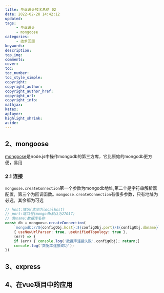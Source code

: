 ```yaml
---
title: 毕业设计技术总结 02
date: 2022-02-28 14:42:12
updated:
tags:
     - 毕业设计
     - mongoose
categories:
     - 技术回顾
keywords:
description:
top_img:
comments:
cover:
toc:
toc_number:
toc_style_simple:
copyright:
copyright_author:
copyright_author_href:
copyright_url:
copyright_info:
mathjax:
katex:
aplayer:
highlight_shrink:
aside:
---
```

## 2、mongoose
[mongoose](https://mongoosejs.com/docs/index.html)是node.js中操作mongodb的第三方库，它比原始的mongodb更方便，易用
### 2.1 连接
`mongoose.createConnection`第一个参数为mongodb地址,第二个是字符串解析器配置，第三个为回调函数。`mongoose.createConnection`有很多参数，只有地址为必选，其余都为可选
```javascript
// host:域名(本地为localhost)
// port:端口号(mongodb默认为27017)
// dbname:数据库名称 
const db = mongoose.createConnection(
    `mongodb://${configObj.host}:${configObj.port}/${configObj.dbname}`,
    { useNewUrlParser: true, useUnifiedTopology: true },
    (err) => {
    if (err) { console.log('数据库连接失败',configObj); return;}
    console.log('数据库连接成功');
})
```

## 3、express

## 4、在vue项目中的应用